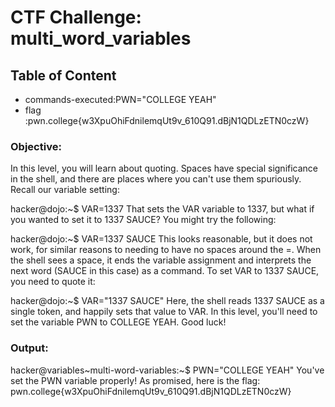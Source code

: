 # CTF Challenge: multi_word_variables

## Table of Content

- commands-executed:PWN="COLLEGE YEAH"
- flag :pwn.college{w3XpuOhiFdnilemqUt9v_610Q91.dBjN1QDLzETN0czW}



### Objective:
In this level, you will learn about quoting. Spaces have special significance in the shell, and there are places where you can't use them spuriously. Recall our variable setting:

hacker@dojo:~$ VAR=1337
That sets the VAR variable to 1337, but what if you wanted to set it to 1337 SAUCE? You might try the following:

hacker@dojo:~$ VAR=1337 SAUCE
This looks reasonable, but it does not work, for similar reasons to needing to have no spaces around the =. When the shell sees a space, it ends the variable assignment and interprets the next word (SAUCE in this case) as a command. To set VAR to 1337 SAUCE, you need to quote it:

hacker@dojo:~$ VAR="1337 SAUCE"
Here, the shell reads 1337 SAUCE as a single token, and happily sets that value to VAR. In this level, you'll need to set the variable PWN to COLLEGE YEAH. Good luck!

### Output:
hacker@variables~multi-word-variables:~$ PWN="COLLEGE YEAH"
You've set the PWN variable properly! As promised, here is the flag:
pwn.college{w3XpuOhiFdnilemqUt9v_610Q91.dBjN1QDLzETN0czW}

